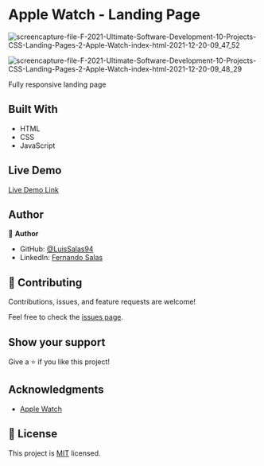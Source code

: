 # Apple Watch - Landing Page

![screencapture-file-F-2021-Ultimate-Software-Development-10-Projects-CSS-Landing-Pages-2-Apple-Watch-index-html-2021-12-20-09_47_52](https://user-images.githubusercontent.com/57297709/146785885-652d4682-a504-40b7-af4c-0c12a3495511.png)

![screencapture-file-F-2021-Ultimate-Software-Development-10-Projects-CSS-Landing-Pages-2-Apple-Watch-index-html-2021-12-20-09_48_29](https://user-images.githubusercontent.com/57297709/146785977-db12c6ea-ed03-4df2-89c5-c34b1a39d5bf.png)


Fully responsive landing page

## Built With

- HTML
- CSS
- JavaScript

## Live Demo

[Live Demo Link](https://youthful-goldwasser-2d3cb1.netlify.app/#donate)

## Author

👤 **Author**

- GitHub: [@LuisSalas94](https://github.com/LuisSalas94)
- LinkedIn: [Fernando Salas](https://www.linkedin.com/in/luisfernandosalasgave/)

## 🤝 Contributing

Contributions, issues, and feature requests are welcome!

Feel free to check the [issues page](../../issues/).

## Show your support

Give a ⭐️ if you like this project!

## Acknowledgments

- [Apple Watch ](https://www.apple.com/la/watch/)


## 📝 License

This project is [MIT](./MIT.md) licensed.
